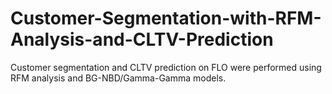 # Customer-Segmentation-with-RFM-Analysis-and-CLTV-Prediction
Customer segmentation and CLTV prediction on FLO were performed using RFM analysis and BG-NBD/Gamma-Gamma models.
